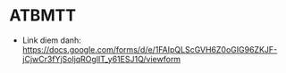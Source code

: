 # ATBMTT
<ul>
  <li>Link diem danh: <a href="https://docs.google.com/forms/d/e/1FAIpQLScGVH6Z0oGIG96ZKJF-jCjwCr3fYjSoljqROglIT_y61ESJ1Q/viewform">https://docs.google.com/forms/d/e/1FAIpQLScGVH6Z0oGIG96ZKJF-jCjwCr3fYjSoljqROglIT_y61ESJ1Q/viewform</a> </li>
 </ul>
